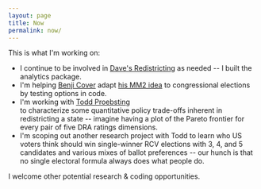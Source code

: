 ```yaml
---
layout: page
title: Now
permalink: now/
---
```

This is what I'm working on:

*	I continue to be involved in [Dave's Redistricting](https://davesredistricting.org) as needed --
	I built the analytics package.
*	I'm helping [Benji Cover](https://www.uidaho.edu/law/people/faculty/bcover) adapt
	[his MM2 idea](https://digitalcommons.law.uidaho.edu/faculty_scholarship/542/) to congressional elections
	by testing options in code.
*	I'm working with [Todd Proebsting](http://proebsting.cs.arizona.edu/)	
	to characterize some quantitative policy trade-offs inherent in redistricting a state --
	imagine having a plot of the Pareto frontier for every pair of five DRA ratings dimensions.
*	I'm scoping out another research project with Todd to learn who US voters think should win
	single-winner RCV elections with 3, 4, and 5 candidates and various mixes of ballot preferences -- 
	our hunch is that no single electoral formula always does what people do.

I welcome other potential research & coding opportunities.